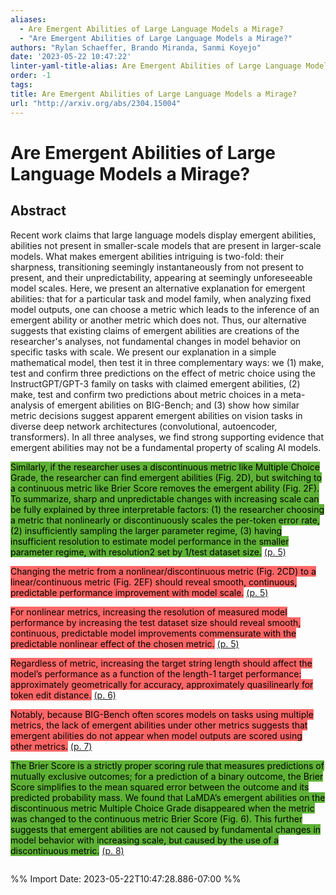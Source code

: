 ```yaml
---
aliases:
  - Are Emergent Abilities of Large Language Models a Mirage?
  - "Are Emergent Abilities of Large Language Models a Mirage?"
authors: "Rylan Schaeffer, Brando Miranda, Sanmi Koyejo"
date: '2023-05-22 10:47:22'
linter-yaml-title-alias: Are Emergent Abilities of Large Language Models a Mirage?
order: -1
tags: 
title: Are Emergent Abilities of Large Language Models a Mirage?
url: "http://arxiv.org/abs/2304.15004"
---
```


# Are Emergent Abilities of Large Language Models a Mirage?




## Abstract
Recent work claims that large language models display emergent abilities, abilities not present in smaller-scale models that are present in larger-scale models. What makes emergent abilities intriguing is two-fold: their sharpness, transitioning seemingly instantaneously from not present to present, and their unpredictability, appearing at seemingly unforeseeable model scales. Here, we present an alternative explanation for emergent abilities: that for a particular task and model family, when analyzing fixed model outputs, one can choose a metric which leads to the inference of an emergent ability or another metric which does not. Thus, our alternative suggests that existing claims of emergent abilities are creations of the researcher's analyses, not fundamental changes in model behavior on specific tasks with scale. We present our explanation in a simple mathematical model, then test it in three complementary ways: we (1) make, test and confirm three predictions on the effect of metric choice using the InstructGPT/GPT-3 family on tasks with claimed emergent abilities, (2) make, test and confirm two predictions about metric choices in a meta-analysis of emergent abilities on BIG-Bench; and (3) show how similar metric decisions suggest apparent emergent abilities on vision tasks in diverse deep network architectures (convolutional, autoencoder, transformers). In all three analyses, we find strong supporting evidence that emergent abilities may not be a fundamental property of scaling AI models.



<mark style="background: #5fb236">Similarly, if the researcher uses a discontinuous metric like Multiple Choice Grade, the researcher can find emergent abilities (Fig. 2D), but switching to a continuous metric like Brier Score removes the emergent ability (Fig. 2F). To summarize, sharp and unpredictable changes with increasing scale can be fully explained by three interpretable factors: (1) the researcher choosing a metric that nonlinearly or discontinuously scales the per-token error rate, (2) insufficiently sampling the larger parameter regime, (3) having insufficient resolution to estimate model performance in the smaller parameter regime, with resolution2 set by 1/test dataset size.</mark> [(p. 5)](zotero://open-pdf/library/items/YY6N3FJP?page=5) 


<mark style="background: #ff6666">Changing the metric from a nonlinear/discontinuous metric (Fig. 2CD) to a linear/continuous metric (Fig. 2EF) should reveal smooth, continuous, predictable performance improvement with model scale.</mark> [(p. 5)](zotero://open-pdf/library/items/YY6N3FJP?page=5) 


<mark style="background: #ff6666">For nonlinear metrics, increasing the resolution of measured model performance by increasing the test dataset size should reveal smooth, continuous, predictable model improvements commensurate with the predictable nonlinear effect of the chosen metric.</mark> [(p. 5)](zotero://open-pdf/library/items/YY6N3FJP?page=5) 


<mark style="background: #ff6666">Regardless of metric, increasing the target string length should affect the model’s performance as a function of the length-1 target performance: approximately geometrically for accuracy, approximately quasilinearly for token edit distance.</mark> [(p. 6)](zotero://open-pdf/library/items/YY6N3FJP?page=6) 


<mark style="background: #ff6666">Notably, because BIG-Bench often scores models on tasks using multiple metrics, the lack of emergent abilities under other metrics suggests that emergent abilities do not appear when model outputs are scored using other metrics.</mark> [(p. 7)](zotero://open-pdf/library/items/YY6N3FJP?page=7) 


<mark style="background: #5fb236">The Brier Score is a strictly proper scoring rule that measures predictions of mutually exclusive outcomes; for a prediction of a binary outcome, the Brier Score simplifies to the mean squared error between the outcome and its predicted probability mass. We found that LaMDA’s emergent abilities on the discontinuous metric Multiple Choice Grade disappeared when the metric was changed to the continuous metric Brier Score (Fig. 6). This further suggests that emergent abilities are not caused by fundamental changes in model behavior with increasing scale, but caused by the use of a discontinuous metric.</mark> [(p. 8)](zotero://open-pdf/library/items/YY6N3FJP?page=8) 





```

```

%% Import Date: 2023-05-22T10:47:28.886-07:00 %%
